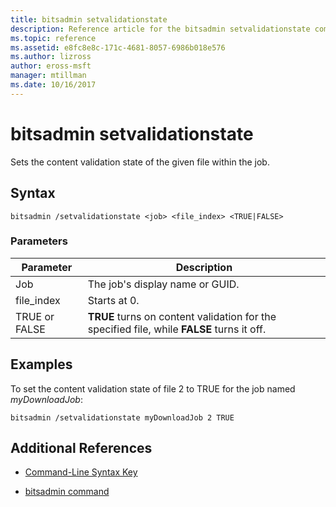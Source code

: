 ```yaml
---
title: bitsadmin setvalidationstate
description: Reference article for the bitsadmin setvalidationstate command, which sets the content validation state of the given file within the job.
ms.topic: reference
ms.assetid: e8fc8e8c-171c-4681-8057-6986b018e576
ms.author: lizross
author: eross-msft
manager: mtillman
ms.date: 10/16/2017
---
```


# bitsadmin setvalidationstate

Sets the content validation state of the given file within the job.

## Syntax

```
bitsadmin /setvalidationstate <job> <file_index> <TRUE|FALSE>
```

### Parameters

| Parameter | Description |
| --------- | ---------- |
| Job | The job's display name or GUID. |
| file_index | Starts at 0. |
| TRUE or FALSE | **TRUE** turns on content validation for the specified file, while **FALSE** turns it off. |

## Examples

To set the content validation state of file 2 to TRUE for the job named *myDownloadJob*:

```
bitsadmin /setvalidationstate myDownloadJob 2 TRUE
```

## Additional References

- [Command-Line Syntax Key](command-line-syntax-key.md)

- [bitsadmin command](bitsadmin.md)
